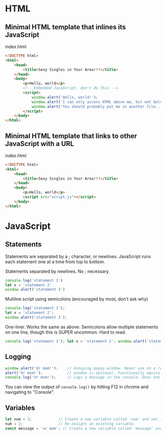 # HTML
## Minimal HTML template that inlines its JavaScript

index.html
```html
<!DOCTYPE html>
<html>
    <head>
        <title>Sexy Singles in Your Area!!!</title>
    </head>
    <body>
        <p>Hello, world</p>
        <!-- Embedded JavaScript, don't do this -->
        <script>
            window.alert('Hello, world!');
            window.alert('I can only access HTML above me, but not below me!');
            window.alert('You should probably put me in another file...');
        </script>
    </body>
</html>
```

## Minimal HTML template that links to other JavaScript with a URL

index.html
```html
<!DOCTYPE html>
<html>
    <head>
        <title>Sexy Singles in Your Area!!!</title>
    </head>
    <body>
        <p>Hello, world</p>
        <script src="script.js"></script>
    </body>
</html>
```

# JavaScript

## Statements
Statements are separated by a ; character, or newlines.
JavaScript runs each statement one at a time from top to bottom.


Statements separated by newlines. No ; necessary.
```javascript
console.log('statement 1')
let x = 'statement 2'
window.alert('statement 3')
```

Mutiline script using semicolons (encouraged by most, don't ask why)
```javascript
console.log('statement 1');
let x = 'statement 2';
window.alert('statement 3');
```

One-liner. Works the same as above.
Semicolons allow multiple statements on one line, though this is SUPER uncommon.
Hard to read.
```javascript
console.log('statement 1'); let x = 'statement 2'; window.alert('statement 3');
```


## Logging
```javascript
window.alert('Ur mom!');    // Annoying popup window. Never use on a real site. JS will halt until "OK" is pressed. Everything fucking freezes on the page.
alert('Ur mom!');           // window is optional. Functionally equivalent.
console.log('Ur mom!');     // Logs a message in the console. Does not stop the page. Great for figuring out bugs. User does not see this output
```

You can view the output of ```console.log()``` by hitting F12 in chrome and navigating to "Console".

## Variables
```javascript
let num = 3;            // Create a new variable called 'num' and set it to 3. It has a "datatype" of "Number".
num = 2;                // Re-assigns an existing variable.
const message = 'ur mom'; // Create a new variable called 'message' and set it to 'ur mom' . It has a "datatype" of "String". CANNOT BE REASSIGNED. If you try, the code stop and output an error in the console. 
```
